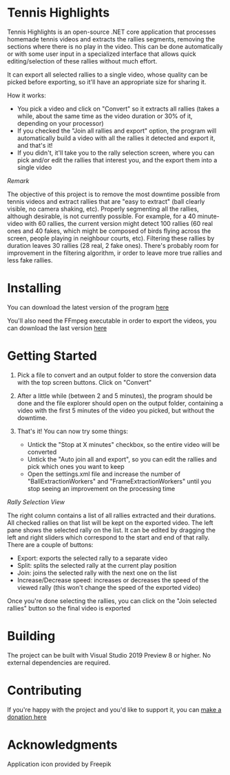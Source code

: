 # Tennis Highlights

Tennis Highlights is an open-source .NET core application that processes homemade tennis videos and extracts the rallies segments, removing the sections where there is no play in the video. This can be done automatically or with some user input in a specialized interface that allows quick editing/selection of these rallies without much effort.

It can export all selected rallies to a single video, whose quality can be picked before exporting, so it'll have an appropriate size for sharing it.

How it works:
  - You pick a video and click on "Convert" so it extracts all rallies (takes a while, about the same time as the video duration or 30% of it, depending on your processor)
  - If you checked the "Join all rallies and export" option, the program will automatically build a video with all the rallies it detected and export it, and that's it!
  - If you didn't, it'll take you to the rally selection screen, where you can pick and/or edit the rallies that interest you, and the export them into a single video
  
*Remark*
  
The objective of this project is to remove the most downtime possible from tennis videos and extract rallies that are "easy to extract" (ball clearly visible, no camera shaking, etc). Properly segmenting all the rallies, although desirable, is not currently possible. For example, for a 40 minute-video with 60 rallies, the current version might detect 100 rallies (60 real ones and 40 fakes, which might be  composed of birds flying across the screen, people playing in neighbour courts, etc). Filtering these rallies by duration leaves 30 rallies (28 real, 2 fake ones). There's probably room for improvement in the filtering algorithm, ir order to leave more true rallies and less fake rallies.
  
# Installing

You can download the latest version of the program [here](https://github.com/katsub/tennis-highlights/releases/download/1.2/TennisHighlights.zip)

You'll also need the FFmpeg executable in order to export the videos, you can download the last version [here](https://ffmpeg.zeranoe.com/builds/)

# Getting Started

1. Pick a file to convert and an output folder to store the conversion data with the top screen buttons. Click on "Convert"

2. After a little while (between 2 and 5 minutes), the program should be done and the file explorer should open on the output folder, containing a video with the first 5 minutes of the video you picked, but without the downtime.

3. That's it! You can now try some things:
    - Untick the "Stop at X minutes" checkbox, so the entire video will be converted
    - Untick the "Auto join all and export", so you can edit the rallies and pick which ones you want to keep
    - Open the settings.xml file and increase the number of "BallExtractionWorkers" and "FrameExtractionWorkers" until you stop seeing an improvement on the processing time
 
  *Rally Selection View*
  
  The right column contains a list of all rallies extracted and their durations. All checked rallies on that list will be kept on the exported video. 
  The left pane shows the selected rally on the list. It can be edited by dragging the left and right sliders which correspond to the start and end of that rally.
  There are a couple of buttons:
  - Export: exports the selected rally to a separate video
  - Split: splits the selected rally at the current play position
  - Join: joins the selected rally with the next one on the list
  - Increase/Decrease speed: increases or decreases the speed of the viewed rally (this won't change the speed of the exported video)
  
  Once you're done selecting the rallies, you can click on the "Join selected rallies" button so the final video is exported

# Building

The project can be built with Visual Studio 2019 Preview 8 or higher. No external dependencies are required.

# Contributing

If you're happy with the project and you'd like to support it, you can [make a donation here](https://www.paypal.com/donate/?token=qMxrkbZ7wdmH0MHlTh5IOgTXSlkgKpNcbSjluXLvRvypnu8EmN0ET_KXginl9WWpV2OkrW&country.x=FR&locale.x=FR)

# Acknowledgments

Application icon provided by Freepik
